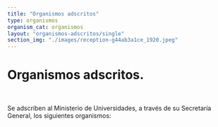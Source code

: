 ```yaml
---
title: "Organismos adscritos"
type: organismos
organism_cat: organismos
layout: "organismos-adscritos/single"
section_img: "./images/reception-g44ab3a1ce_1920.jpeg"
---
```

# Organismos adscritos.  
<br>

Se adscriben al Ministerio de Universidades, a través de su Secretaría General, los siguientes organismos: